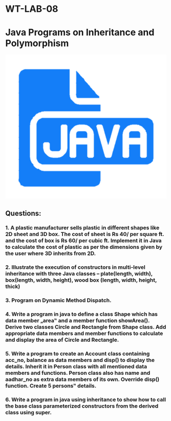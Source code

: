 # WT-LAB-08
<h1>Java Programs on Inheritance and Polymorphism</h1>
<img  style="height=50px; width=100px" src="javalogo.png">
<br>
<h2>Questions:</h2>

<h3>1. A plastic manufacturer sells plastic in different shapes like 2D sheet and 3D box. The cost of sheet is Rs 40/ per square ft. and the cost of box is Rs 60/ per cubic ft. Implement it in Java to calculate the cost of plastic as per the dimensions given by the user where 3D inherits from 2D.</h3>

<h3>2. Illustrate the execution of constructors in multi-level inheritance with three Java classes – plate(length, width), box(length, width, height), wood box (length, width, height, thick)</h3>

<h3>3. Program on Dynamic Method Dispatch.</h3>

<h3>4. Write a program in java to define a class Shape which has data member „area‟ and a member function showArea(). Derive two classes Circle and Rectangle from Shape class. Add appropriate data members and member functions to calculate and display the area of Circle and Rectangle.</h3>

<h3>5. Write a program to create an Account class containing acc_no, balance as data members and disp() to display the details. Inherit it in Person class with all mentioned data members and functions. Person class also has name and aadhar_no as extra data members of its own. Override disp() function. Create 5 persons‟ details.</h3>

<h3>6. Write a program in java using inheritance to show how to call the base class parameterized constructors from the derived class using super.</h3>
